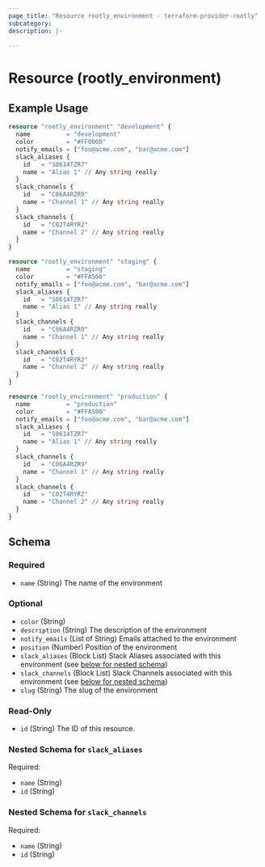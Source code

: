 ```yaml
---
page_title: "Resource rootly_environment - terraform-provider-rootly"
subcategory:
description: |-
    
---
```


# Resource (rootly_environment)



## Example Usage

```terraform
resource "rootly_environment" "development" {
  name          = "development"
  color         = "#FF0000"
  notify_emails = ["foo@acme.com", "bar@acme.com"]
  slack_aliases {
    id   = "S0614TZR7"
    name = "Alias 1" // Any string really
  }
  slack_channels {
    id   = "C06A4RZR9"
    name = "Channel 1" // Any string really
  }
  slack_channels {
    id   = "C02T4RYR2"
    name = "Channel 2" // Any string really
  }
}

resource "rootly_environment" "staging" {
  name          = "staging"
  color         = "#FFA500"
  notify_emails = ["foo@acme.com", "bar@acme.com"]
  slack_aliases {
    id   = "S0614TZR7"
    name = "Alias 1" // Any string really
  }
  slack_channels {
    id   = "C06A4RZR9"
    name = "Channel 1" // Any string really
  }
  slack_channels {
    id   = "C02T4RYR2"
    name = "Channel 2" // Any string really
  }
}

resource "rootly_environment" "production" {
  name          = "production"
  color         = "#FFA500"
  notify_emails = ["foo@acme.com", "bar@acme.com"]
  slack_aliases {
    id   = "S0614TZR7"
    name = "Alias 1" // Any string really
  }
  slack_channels {
    id   = "C06A4RZR9"
    name = "Channel 1" // Any string really
  }
  slack_channels {
    id   = "C02T4RYR2"
    name = "Channel 2" // Any string really
  }
}
```

<!-- schema generated by tfplugindocs -->
## Schema

### Required

- `name` (String) The name of the environment

### Optional

- `color` (String)
- `description` (String) The description of the environment
- `notify_emails` (List of String) Emails attached to the environment
- `position` (Number) Position of the environment
- `slack_aliases` (Block List) Slack Aliases associated with this environment (see [below for nested schema](#nestedblock--slack_aliases))
- `slack_channels` (Block List) Slack Channels associated with this environment (see [below for nested schema](#nestedblock--slack_channels))
- `slug` (String) The slug of the environment

### Read-Only

- `id` (String) The ID of this resource.

<a id="nestedblock--slack_aliases"></a>
### Nested Schema for `slack_aliases`

Required:

- `name` (String)
- `id` (String)


<a id="nestedblock--slack_channels"></a>
### Nested Schema for `slack_channels`

Required:

- `name` (String)
- `id` (String)
